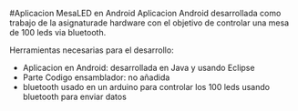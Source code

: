#Aplicacion MesaLED en Android
Aplicacion Android desarrollada como trabajo de la asignaturade hardware con el objetivo de controlar una mesa de 100 leds via bluetooth.

Herramientas necesarias para el desarrollo:
 - Aplicacion en Android: desarrollada en Java y usando Eclipse
 - Parte Codigo ensamblador: no añadida
 - bluetooth usado en un arduino para controlar los 100 leds usando bluetooth para enviar datos
